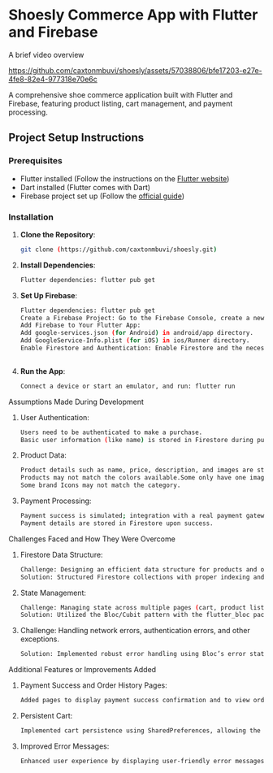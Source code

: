 # Shoesly Commerce App with Flutter and Firebase

A brief video overview



https://github.com/caxtonmbuvi/shoesly/assets/57038806/bfe17203-e27e-4fe8-82e4-977318e70e6c



A comprehensive shoe commerce application built with Flutter and Firebase, featuring product listing, cart management, and payment processing.

## Project Setup Instructions

### Prerequisites

- Flutter installed (Follow the instructions on the [Flutter website](https://flutter.dev/docs/get-started/install))
- Dart installed (Flutter comes with Dart)
- Firebase project set up (Follow the [official guide](https://firebase.flutter.dev/docs/overview))

### Installation
1. **Clone the Repository**:
   ```bash
   git clone (https://github.com/caxtonmbuvi/shoesly.git)
   
2. **Install Dependencies**:
   ```bash
   Flutter dependencies: flutter pub get

3. **Set Up Firebase**:
   ```bash
   Flutter dependencies: flutter pub get
   Create a Firebase Project: Go to the Firebase Console, create a new project.
   Add Firebase to Your Flutter App:
   Add google-services.json (for Android) in android/app directory.
   Add GoogleService-Info.plist (for iOS) in ios/Runner directory.
   Enable Firestore and Authentication: Enable Firestore and the necessary authentication methods (Email/Password, Google, etc.).
  
4. **Run the App**:
   ```bash
   Connect a device or start an emulator, and run: flutter run


Assumptions Made During Development
1. User Authentication:
    ```bash
    Users need to be authenticated to make a purchase.
    Basic user information (like name) is stored in Firestore during purchase.

2. Product Data:
    ```bash
    Product details such as name, price, description, and images are stored in Firestore are not the real prices but place holders.
    Products may not match the colors available.Some only have one image.
    Some brand Icons may not match the category.

3. Payment Processing:
    ```bash
    Payment success is simulated; integration with a real payment gateway can be added later.
    Payment details are stored in Firestore upon success.


Challenges Faced and How They Were Overcome
1. Firestore Data Structure:
    ```bash
    Challenge: Designing an efficient data structure for products and orders information.
    Solution: Structured Firestore collections with proper indexing and references.

2. State Management:
    ```bash
    Challenge: Managing state across multiple pages (cart, product listing, order history).
    Solution: Utilized the Bloc/Cubit pattern with the flutter_bloc package for clean and maintainable state management.

3. Challenge: Handling network errors, authentication errors, and other exceptions.
    ```bash
    Solution: Implemented robust error handling using Bloc’s error state and custom error messages.


Additional Features or Improvements Added
1. Payment Success and Order History Pages:
   ```bash
   Added pages to display payment success confirmation and to view order history.

1. Persistent Cart:
   ```bash
   Implemented cart persistence using SharedPreferences, allowing the cart to be cached locally and restored when the app is reopened.
   
1. Improved Error Messages:
   ```bash
   Enhanced user experience by displaying user-friendly error messages and handling various edge cases.
   
